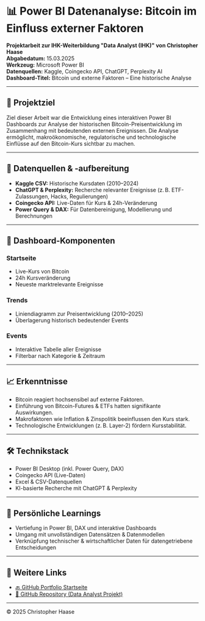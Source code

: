 # 📊 Power BI Datenanalyse: Bitcoin im Einfluss externer Faktoren

**Projektarbeit zur IHK-Weiterbildung "Data Analyst (IHK)" von Christopher Haase**  
**Abgabedatum:** 15.03.2025  
**Werkzeug:** Microsoft Power BI  
**Datenquellen:** Kaggle, Coingecko API, ChatGPT, Perplexity AI  
**Dashboard-Titel:** Bitcoin und externe Faktoren – Eine historische Analyse  

---

## 🧠 Projektziel

Ziel dieser Arbeit war die Entwicklung eines interaktiven Power BI Dashboards zur Analyse der historischen Bitcoin-Preisentwicklung im Zusammenhang mit bedeutenden externen Ereignissen. Die Analyse ermöglicht, makroökonomische, regulatorische und technologische Einflüsse auf den Bitcoin-Kurs sichtbar zu machen.

---

## 🧩 Datenquellen & -aufbereitung

- **Kaggle CSV:** Historische Kursdaten (2010–2024)
- **ChatGPT & Perplexity:** Recherche relevanter Ereignisse (z. B. ETF-Zulassungen, Hacks, Regulierungen)
- **Coingecko API:** Live-Daten für Kurs & 24h-Veränderung
- **Power Query & DAX:** Für Datenbereinigung, Modellierung und Berechnungen

---

## 📌 Dashboard-Komponenten

### Startseite
- Live-Kurs von Bitcoin
- 24h Kursveränderung
- Neueste marktrelevante Ereignisse

### Trends
- Liniendiagramm zur Preisentwicklung (2010–2025)
- Überlagerung historisch bedeutender Events

### Events
- Interaktive Tabelle aller Ereignisse
- Filterbar nach Kategorie & Zeitraum

---

## 📈 Erkenntnisse

- Bitcoin reagiert hochsensibel auf externe Faktoren.
- Einführung von Bitcoin-Futures & ETFs hatten signifikante Auswirkungen.
- Makrofaktoren wie Inflation & Zinspolitik beeinflussen den Kurs stark.
- Technologische Entwicklungen (z. B. Layer-2) fördern Kursstabilität.

---

## 🛠️ Technikstack

- Power BI Desktop (inkl. Power Query, DAX)
- Coingecko API (Live-Daten)
- Excel & CSV-Datenquellen
- KI-basierte Recherche mit ChatGPT & Perplexity

---

## 🧠 Persönliche Learnings

- Vertiefung in Power BI, DAX und interaktive Dashboards
- Umgang mit unvollständigen Datensätzen & Datenmodellen
- Verknüpfung technischer & wirtschaftlicher Daten für datengetriebene Entscheidungen

---

## 🔗 Weitere Links

- [🔙 GitHub Portfolio Startseite](https://chriz85.github.io/portfolio/)
- [📂 GitHub Repository (Data Analyst Projekt)](https://github.com/chriz85/ihk-data-analyst-projekt)

---

© 2025 Christopher Haase
